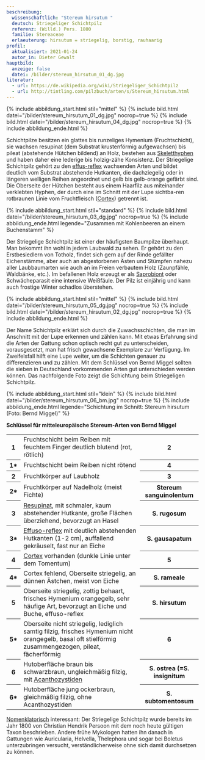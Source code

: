 ```yaml
---
beschreibung:
  wissenschaftlich: "Stereum hirsutum "
  deutsch: Striegeliger Schichtpilz
  referenz: (Willd.) Pers. 1800
  familie: Stereaceae
  erlaeuterung: hirsutum = striegelig, borstig, rauhaarig
profil:
  aktualisiert: 2021-01-24
  autor_in: Dieter Gewalt
hauptbild:
  anzeige: false
  datei: /bilder/stereum_hirsutum_01_dg.jpg
literatur:
  - url: https://de.wikipedia.org/wiki/Striegeliger_Schichtpilz
  - url: http://tintling.com/pilzbuch/arten/s/Stereum_hirsutum.html
---
```

{% include abbildung_start.html stil="mittel" %}
{% include bild.html datei="/bilder/stereum_hirsutum_01_dg.jpg" nocrop=true %}
{% include bild.html datei="/bilder/stereum_hirsutum_04_dg.jpg" nocrop=true %}
{% include abbildung_ende.html %}

Schichtpilze besitzen ein glattes bis runzeliges Hymenium (Fruchtschicht), sie wachsen resupinat (dem Substrat krustenförmig aufgewachsen) bis pileat (abstehende Hütchen bildend) an Holz, bestehen aus [Skeletthyphen](Skeletthyphen "Glossar") und haben daher eine lederige bis holzig-zähe Konsistenz. Der Striegelige Schichtpilz gehört zu den [effus-reflex](effus-reflex "Glossar") wachsenden Arten und bildet deutlich vom Substrat abstehende Hutkanten, die dachziegelig oder in längeren welligen Reihen angeordnet und gelb bis gelb-orange gefärbt sind. Die Oberseite der Hütchen besteht aus einem Haarfilz aus miteinander verklebten Hyphen, der durch eine im Schnitt mit der Lupe sichtba-ren rotbraunen Linie vom Fruchtfleisch ([Cortex](Cortex "Glossar")) getrennt ist.

{% include abbildung_start.html stil="standard" %}
{% include bild.html datei="/bilder/stereum_hirsutum_03_dg.jpg" nocrop=true %}
{% include abbildung_ende.html legende="Zusammen mit Kohlenbeeren an einem Buchenstamm" %}

Der Striegelige Schichtpilz ist einer der häufigsten Baumpilze überhaupt. Man bekommt ihn wohl in jedem Laubwald zu sehen. Er gehört zu den Erstbesiedlern von Totholz, findet sich gern auf der Rinde gefällter Eichenstämme, aber auch an abgestorbenen Ästen und Stümpfen nahezu aller Laubbaumarten wie auch an im Freien verbautem Holz (Zaunpfähle, Waldbänke, etc.). Im befallenen Holz erzeugt er als [Saprobiont](saprobiontisch "Glossar") oder Schwächeparasit eine intensive Weißfäule. Der Pilz ist einjährig und kann auch frostige Winter schadlos überstehen.

{% include abbildung_start.html stil="mittel" %}
{% include bild.html datei="/bilder/stereum_hirsutum_05_dg.jpg" nocrop=true %}
{% include bild.html datei="/bilder/stereum_hirsutum_02_dg.jpg" nocrop=true %}
{% include abbildung_ende.html %}

Der Name Schichtpilz erklärt sich durch die Zuwachsschichten, die man im Anschnitt mit der Lupe erkennen und zählen kann. Mit etwas Erfahrung sind die Arten der Gattung schon optisch recht gut zu unterscheiden, vorausgesetzt, man hat frisch gewachsene Exemplare zur Verfügung. Im Zweifelsfall hilft eine Lupe weiter, um die Schichten genauer zu differenzieren und zu zählen. Mit dem Schlüssel von Bernd Miggel sollten die sieben in Deutschland vorkommenden Arten gut unterschieden werden können. Das nachfolgende Foto zeigt die Schichtung beim Striegeligen Schichtpilz.

{% include abbildung_start.html stil="klein" %}
{% include bild.html datei="/bilder/stereum_hirsutum_06_bm.jpg" nocrop=true %}
{% include abbildung_ende.html legende="Schichtung im Schnitt: Stereum hirsutum (Foto: Bernd Miggel)" %}

**Schlüssel für mitteleuropäische Stereum-Arten von Bernd Miggel**

<div class="table-responsive">
<table class="table">
<tr>
  <th>1</th>
  <td>Fruchtschicht beim Reiben mit feuchtem Finger deutlich blutend (rot, rötlich)</td>
  <th><i class="fas fa-arrow-right"></i> 2</th>
</tr>
<tr>
  <th>1*</th>
  <td>Fruchtschicht beim Reiben nicht rötend</td>
  <th><i class="fas fa-arrow-right"></i> 4</th>
</tr>
<tr>
  <th>2</th>
  <td>Fruchtkörper auf Laubholz</td>
  <th><i class="fas fa-arrow-right"></i> 3</th>
</tr>
<tr>
  <th>2*</th>
  <td>Fruchtkörper auf Nadelholz (meist Fichte)</td>
  <th>Stereum sanguinolentum</th>
</tr>
<tr>
  <th>3</th>
  <td><a href="resupinat" title="Glossar">Resupinat</a>, mit schmaler, kaum abstehender Hutkante, große Flächen überziehend, bevorzugt an Hasel </td>
  <th>S. rugosum</th>
</tr>
<tr>
<th>3*</th>
<td><a href="effuso-reflex" title="Glossar">Effuso-reflex</a> mit deutlich abstehenden Hutkanten (1-2 cm), auffallend gekräuselt, fast nur an Eiche</td>
<th>S. gausapatum</th>
</tr>
<tr>
<th>4</th>
<td><a href="Cortex" title="Glossar">Cortex</a> vorhanden (dunkle Linie unter dem Tomentum) </td>
<th><i class="fas fa-arrow-right"></i> 5</th>
</tr>
<tr>
<th>4*</th>
<td>Cortex fehlend, Oberseite striegelig, an dünnen Ästchen, meist von Eiche </td>
<th>S. rameale</th>
</tr>
<tr>
<th>5</th>
<td>Oberseite striegelig, zottig behaart, frisches Hymenium orangegelb, sehr häufige Art, bevorzugt an Eiche und Buche, effuso-reflex </td>
<th>S. hirsutum</th>
</tr>
<tr>
<th>5*</th>
<td>Oberseite nicht striegelig, lediglich samtig filzig, frisches Hymenium nicht orangegelb, basal oft stielförmig zusammengezogen, pileat, fächerförmig </td>
<th><i class="fas fa-arrow-right"></i> 6</th>
</tr><tr>
<th>6</th>
<td>Hutoberfläche braun bis schwarzbraun, ungleichmäßig filzig, mit <a href="Acanthozystiden" title="Glossar">Acanthozystiden</a></td>
<th>S. ostrea (=S. insignitum</th>
</tr>
<tr>
<th>6*</th>
<td>Hutoberfläche jung ockerbraun, gleichmäßig filzig, ohne Acanthozystiden </td>
<th>S. subtomentosum</th>
</tr><tr>
</tr>
</table>
</div>

[Nomenklatorisch](Nomenklatur "Glossar") interessant: Der Striegelige Schichtpilz wurde bereits im Jahr 1800 von Christian  Hendrik Persoon mit dem noch heute gültigen Taxon beschrieben. Andere frühe Mykologen hatten ihn danach in Gattungen wie Auricularia, Helvella, Thelephora und sogar bei Boletus unterzubringen versucht, verständlicherweise ohne sich damit durchsetzen zu können.